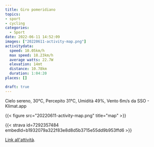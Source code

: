 ```yaml
---
title: Giro pomeridiano 
topics:
- sport
- cycling
categories: 
  - Sport
date: 2022-06-11 14:52:09
images: ["20220611-activity-map.png"]
activitydata:
  speed: 10.05km/h
  max speed: 18.23km/h
  average watts: 22.7W
  elevation: 14mt
  distance: 10.78km
  duration: 1:04:20
places: []

draft: true
---
```


Cielo sereno, 30°C, Percepito 31°C, Umidità 49%, Vento 6m/s da SSO - Klimat.app



{{<  figure src="20220611-activity-map.png" title="map" >}}


{{< strava id=7292357484 embedId=b1932079a322f83e8d8d5b3715e55dd9b953ffd6 >}}

[Link all'attività](https://strava.com/activities/7292357484).
